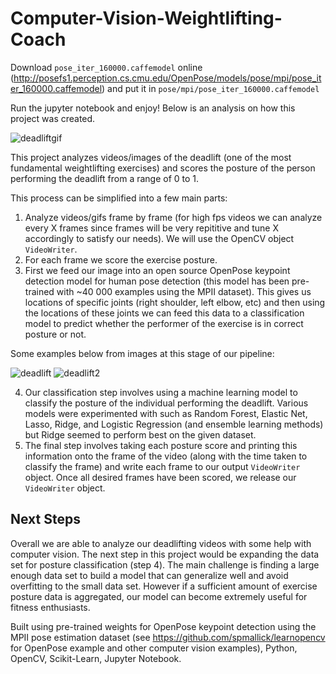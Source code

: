 # Computer-Vision-Weightlifting-Coach

Download `pose_iter_160000.caffemodel` online (http://posefs1.perception.cs.cmu.edu/OpenPose/models/pose/mpi/pose_iter_160000.caffemodel) and put it in `pose/mpi/pose_iter_160000.caffemodel`

Run the jupyter notebook and enjoy! Below is an analysis on how this project was created.

![deadliftgif](https://github.com/SravB/Computer-Vision-Weightlifting-Coach/blob/master/anim.gif)

This project analyzes videos/images of the deadlift (one of the most fundamental weightlifting exercises) and scores the posture of the person performing the deadlift from a range of 0 to 1. 

This process can be simplified into a few main parts:
 1. Analyze videos/gifs frame by frame (for high fps videos we can analyze every X frames since frames will be very repititive and tune X accordingly to satisfy our needs). We will use the OpenCV object `VideoWriter`.
 2. For each frame we score the exercise posture.
 3. First we feed our image into an open source OpenPose keypoint detection model for human pose detection (this model has been pre-trained with ~40 000 examples using the MPII dataset). This gives us locations of specific joints (right shoulder, left elbow, etc) and then using the locations of these joints we can feed this data to a classification model to predict whether the performer of the exercise is in correct posture or not.
 
 Some examples below from images at this stage of our pipeline:
 
![deadlift](https://github.com/SravB/Computer-Vision-Weightlifting-Coach/blob/master/deadlift_example.jpg)
![deadlift2](https://github.com/SravB/Computer-Vision-Weightlifting-Coach/blob/master/deadlift_example2.jpg)

 4. Our classification step involves using a machine learning model to classify the posture of the individual performing the deadlift. Various models were experimented with such as Random Forest, Elastic Net, Lasso, Ridge, and Logistic Regression (and ensemble learning methods) but Ridge seemed to perform best on the given dataset.
 5. The final step involves taking each posture score and printing this information onto the frame of the video (along with the time taken to classify the frame) and write each frame to our output `VideoWriter` object. Once all desired frames have been scored, we release our `VideoWriter` object.

## Next Steps
Overall we are able to analyze our deadlifting videos with some help with computer vision. The next step in this project would be expanding the data set for posture classification (step 4). The main challenge is finding a large enough data set to build a model that can generalize well and avoid overfitting to the small data set. However if a sufficient amount of exercise posture data is aggregated, our model can become extremely useful for fitness enthusiasts.

Built using pre-trained weights for OpenPose keypoint detection using the MPII pose estimation dataset (see https://github.com/spmallick/learnopencv for OpenPose example and other computer vision examples), Python, OpenCV, Scikit-Learn, Jupyter Notebook.
